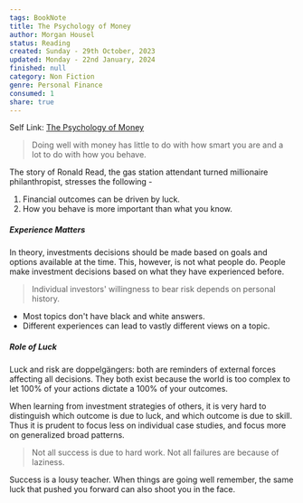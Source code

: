 ```yaml
---
tags: BookNote
title: The Psychology of Money
author: Morgan Housel
status: Reading
created: Sunday - 29th October, 2023
updated: Monday - 22nd January, 2024
finished: null
category: Non Fiction
genre: Personal Finance
consumed: 1
share: true
---
```


Self Link: [The Psychology of Money](The%20Psychology%20of%20Money.md)

 > 
 > Doing well with money has little to do with how smart you are and a lot to do with how you behave.

The story of Ronald Read, the gas station attendant turned millionaire philanthropist, stresses the following - 

1. Financial outcomes can be driven by luck.
1. How you behave is more important than what you know.

##### Experience Matters

In theory, investments decisions should be made based on goals and options available at the time. This, however, is not what people do. People make investment decisions based on what they have experienced before.

 > 
 > Individual investors' willingness to bear risk depends on personal history.

* Most topics don't have black and white answers. 
* Different experiences can lead to vastly different views on a topic.

##### Role of Luck

Luck and risk are doppelgängers: both are reminders of external forces affecting all decisions. They both exist because the world is too complex to let 100% of your actions dictate a 100% of your outcomes.

When learning from investment strategies of others, it is very hard to distinguish which outcome is due to luck, and which outcome is due to skill. Thus it is prudent to focus less on individual case studies, and focus more on generalized broad patterns.

 > 
 > Not all success is due to hard work. Not all failures are because of laziness.

Success is a lousy teacher. When things are going well remember, the same luck that pushed you forward can also shoot you in the face.
